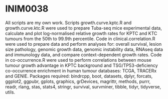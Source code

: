 # INIM0038
All scripts are my own work.
Scripts growth.curve.kptc.R and growth.curve.ktc.R were used to prepare Tuba-seq mice experimental data, calculate and plot log-normalised  relative growth rates for KPTC and KTC tumours from the 50th to 99.9th percentile.
Code in clinical.correlation.R were used to prepare data and perform analyses for: overall survival, lesion size pathology, genomic growth data, genomic instability data, RNAseq data and immunology data, and compare context-dependent growth rates.
Code in co-occurrence.R were used to perform correlations between mouse tumour growth advantage in KPTC background and TSG/TP53-deficiency co-occurrence enrichment in human tumour databases: TCGA, TRACERx and GENIE.
Packages required: bindrcpp, boot, datasets, dplyr, forcats, ggplot2, ggpubr, gplots, graphics, grDevices, magrittr, methods, purrr, readr, rlang, stas, stats4, stringr, survival, survminer, tibble, tidyr, tidyverse, utils.
